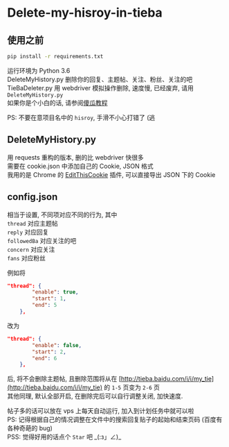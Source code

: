 # Delete-my-hisroy-in-tieba 

## 使用之前

```sh  
pip install -r requirements.txt
```

运行环境为 Python 3.6  
DeleteMyHistory.py 删除你的回复、主题帖、关注、粉丝、关注的吧  
TieBaDeleter.py 用 webdriver 模拟操作删除, 速度慢, 已经废弃, 请用 `DeleteMyHistory.py`  
如果你是个小白的话, 请参阅[傻瓜教程][3]  

PS: 不要在意项目名中的 `hisroy`, 手滑不小心打错了 (逃

## DeleteMyHistory.py

用 requests 重构的版本, 删的比 webdriver 快很多  
需要在 cookie.json 中添加自己的 Cookie, JSON 格式  
我用的是 Chrome 的 [EditThisCookie][2] 插件, 可以直接导出 JSON 下的 Cookie  

## config.json

相当于设置, 不同项对应不同的行为, 其中  
`thread` 对应主题帖  
`reply` 对应回复  
`followedBa` 对应关注的吧  
`concern` 对应关注  
`fans` 对应粉丝  
  
例如将  
```json
"thread": {
        "enable": true,
        "start": 1,
        "end": 5
    },
```
改为  
```json
"thread": {
        "enable": false,
        "start": 2,
        "end": 6
    },
```
后, 将不会删除主题帖, 且删除范围将从在 [http://tieba.baidu.com/i/i/my_tie](http://tieba.baidu.com/i/i/my_tie) 的 `1-5` 页变为 `2-6` 页  
其他同理, 默认全部开启, 在删除完后可以自行调整关闭, 加快速度.

帖子多的话可以放在 vps 上每天自动运行, 加入到计划任务中就可以啦  
PS: 记得根据自己的情况调整在文件中的搜索回复贴子的起始和结束页码 (百度有各种奇葩的 bug)  
PSS: 觉得好用的话点个 `Star` 吧 \_(:з」∠)\_

[1]: https://sites.google.com/a/chromium.org/chromedriver/downloads
[2]: https://chrome.google.com/webstore/detail/editthiscookie/fngmhnnpilhplaeedifhccceomclgfbg
[3]: https://github.com/rmb122/Delete-my-hisroy-in-tieba/blob/master/Guide.md
